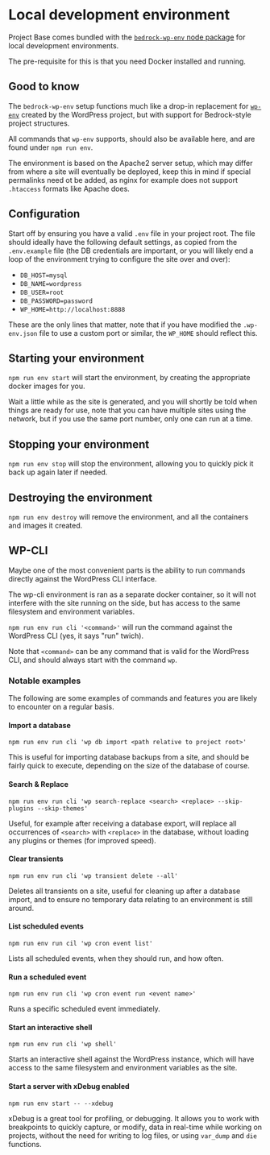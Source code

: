 # Local development environment

Project Base comes bundled with the [`bedrock-wp-env` node package](https://github.com/Clorith/bedrock-wp-env) for local development environments.

The pre-requisite for this is that you need Docker installed and running.

## Good to know

The `bedrock-wp-env` setup functions much like a drop-in replacement for [`wp-env`](https://github.com/WordPress/gutenberg/tree/trunk/packages/env) created by the WordPress project, but with support for Bedrock-style project structures.

All commands that `wp-env` supports, should also be available here, and are found under `npm run env`.

The environment is based on the Apache2 server setup, which may differ from where a site will eventually be deployed, keep this in mind if special permalinks need ot be added, as nginx for example does not support `.htaccess` formats like Apache does.

## Configuration

Start off by ensuring you have a valid `.env` file in your project root. The file should ideally have the following default settings, as copied from the `.env.example` file (the DB credentials are important, or you will likely end a loop of the environment trying to configure the site over and over):

- `DB_HOST=mysql`
- `DB_NAME=wordpress`
- `DB_USER=root`
- `DB_PASSWORD=password`
- `WP_HOME=http://localhost:8888`

These are the only lines that matter, note that if you have modified the `.wp-env.json` file to use a custom port or similar, the `WP_HOME` should reflect this.

## Starting your environment

`npm run env start` will start the environment, by creating the appropriate docker images for you.

Wait a little while as the site is generated, and you will shortly be told when things are ready for use, note that you can have multiple sites using the network, but if you use the same port number, only one can run at a time.

## Stopping your environment

`npm run env stop` will stop the environment, allowing you to quickly pick it back up again later if needed.

## Destroying the environment

`npm run env destroy` will remove the environment, and all the containers and images it created.

## WP-CLI

Maybe one of the most convenient parts is the ability to run commands directly against the WordPress CLI interface.

The wp-cli environment is ran as a separate docker container, so it will not interfere with the site running on the side, but has access to the same filesystem and environment variables.

`npm run env run cli '<command>'` will run the command against the WordPress CLI (yes, it says "run" twich).

Note that `<command>` can be any command that is valid for the WordPress CLI, and should always start with the command `wp`.

### Notable examples

The following are some examples of commands and features you are likely to encounter on a regular basis.

#### Import a database

`npm run env run cli 'wp db import <path relative to project root>'`

This is useful for importing database backups from a site, and should be fairly quick to execute, depending on the size of the database of course.

#### Search & Replace

`npm run env run cli 'wp search-replace <search> <replace> --skip-plugins --skip-themes'`

Useful, for example after receiving a database export, will replace all occurrences of `<search>` with `<replace>` in the database, without loading any plugins or themes (for improved speed).

#### Clear transients

`npm run env run cli 'wp transient delete --all'`

Deletes all transients on a site, useful for cleaning up after a database import, and to ensure no temporary data relating to an environment is still around.

#### List scheduled events

`npm run env run cil 'wp cron event list'`

Lists all scheduled events, when they should run, and how often.

#### Run a scheduled event

`npm run env run cli 'wp cron event run <event name>'`

Runs a specific scheduled event immediately.

#### Start an interactive shell

`npm run env run cli 'wp shell'`

Starts an interactive shell against the WordPress instance, which will have access to the same filesystem and environment variables as the site.

#### Start a server with xDebug enabled

`npm run env start -- --xdebug`

xDebug is a great tool for profiling, or debugging. It allows you to work with breakpoints to quickly capture, or modify, data in real-time while working on projects, without the need for writing to log files, or using `var_dump` and `die` functions.
